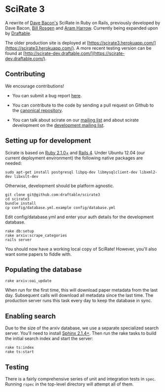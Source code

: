 # SciRate 3

A rewrite of [Dave Bacon's](http://dabacon.org) SciRate in Ruby on Rails, previously developed by Dave Bacon, [Bill Rosgen](http://intractable.ca/bill/) and [Aram Harrow](http://www.mit.edu/~aram/). Currently being expanded upon by [Draftable](https://draftable.com/).

The older production site is deployed at [https://scirate3.herokuapp.com/](https://scirate3.herokuapp.com/). A more recent testing version can be found at [http://scirate-dev.draftable.com/](https://scirate-dev.draftable.com/).

## Contributing

We encourage contributions!

* You can submit a bug report [here](https://github.com/draftable/scirate3/issues).

* You can contribute to the code by sending a pull request on Github to the [canonical repository](https://github.com/draftable/scirate3).

* You can talk about scirate on our [mailing list](https://groups.google.com/forum/?fromgroups=#!forum/scirate) and about scirate development on the [development mailing list](https://groups.google.com/forum/?fromgroups=#!forum/scirate-dev).

## Setting up for development

Scirate is based on [Ruby 2.1.0+](http://rvm.io/) and [Rails 4](http://rubyonrails.org/). Under Ubuntu 12.04 (our current deployment environment) the following native packages are needed:

```shell
sudo apt-get install postgresql libpq-dev libmysqlclient-dev libxml2-dev libxslt-dev
```

Otherwise, development should be platform agnostic.

```shell
git clone git@github.com:draftable/scirate3
cd scirate3
bundle install
cp config/database.yml.example config/database.yml
```

Edit config/database.yml and enter your auth details for the development database.

```shell
rake db:setup
rake arxiv:scrape_categories
rails server
```

You should now have a working local copy of SciRate! However, you'll also want some papers to fiddle with.

## Populating the database

```shell
rake arxiv:oai_update
```

When run for the first time, this will download paper metadata from the last day. Subsequent calls will download all metadata since the last time. The production server runs this task every day to keep the database in sync.

## Enabling search

Due to the size of the arxiv database, we use a separate specialized search server. You'll need to install [Sphinx 2.1.4+](http://sphinxsearch.com/downloads/release/). Then run the rake tasks to build the initial search index and start the server:

```shell
rake ts:index
rake ts:start
```

## Testing

There is a fairly comprehensive series of unit and integration tests in `spec`. Running `rspec` in the top-level directory will attempt all of them.

